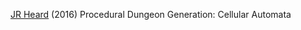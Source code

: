 
[JR Heard](http://blog.jrheard.com/procedural-dungeon-generation-cellular-automata)
(2016) Procedural Dungeon Generation: Cellular Automata
